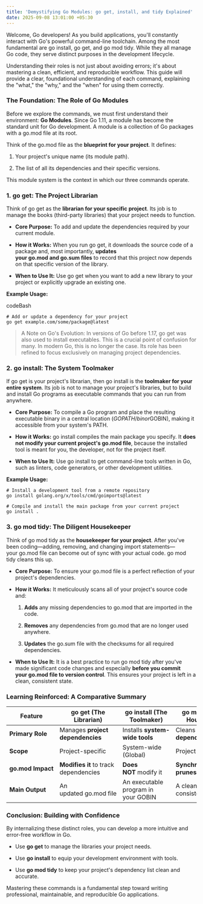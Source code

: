 ```yaml
---
title: 'Demystifying Go Modules: go get, install, and tidy Explained'
date: 2025-09-08 13:01:00 +05:30
---
```


Welcome, Go developers! As you build applications, you'll constantly interact with Go's powerful command-line toolchain. Among the most fundamental are go install, go get, and go mod tidy. While they all manage Go code, they serve distinct purposes in the development lifecycle.

Understanding their roles is not just about avoiding errors; it's about mastering a clean, efficient, and reproducible workflow. This guide will provide a clear, foundational understanding of each command, explaining the "what," the "why," and the "when" for using them correctly.

### The Foundation: The Role of Go Modules

Before we explore the commands, we must first understand their environment: **Go Modules**. Since Go 1.11, a module has become the standard unit for Go development. A module is a collection of Go packages with a go.mod file at its root.

Think of the go.mod file as the **blueprint for your project**. It defines:

1. Your project's unique name (its module path).

2. The list of all its dependencies and their specific versions.

This module system is the context in which our three commands operate.

### 1. go get: The Project Librarian

Think of go get as the **librarian for your specific project**. Its job is to manage the books (third-party libraries) that your project needs to function.

* **Core Purpose:** To add and update the dependencies required by your current module.

* **How it Works:** When you run go get, it downloads the source code of a package and, most importantly, **updates your go.mod and go.sum files** to record that this project now depends on that specific version of the library.

* **When to Use It:** Use go get when you want to add a new library to your project or explicitly upgrade an existing one.

**Example Usage:**

codeBash

    # Add or update a dependency for your project
    go get example.com/some/package@latest

> A Note on Go's Evolution: In versions of Go before 1.17, go get was also used to install executables. This is a crucial point of confusion for many. In modern Go, this is no longer the case. Its role has been refined to focus exclusively on managing project dependencies.

### 2. go install: The System Toolmaker

If go get is your project's librarian, then go install is the **toolmaker for your entire system**. Its job is not to manage your project's libraries, but to build and install Go programs as executable commands that you can run from anywhere.

* **Core Purpose:** To compile a Go program and place the resulting executable binary in a central location ($GOPATH/bin or $GOBIN), making it accessible from your system's PATH.

* **How it Works:** go install compiles the main package you specify. It **does not modify your current project's go.mod file**, because the installed tool is meant for you, the developer, not for the project itself.

* **When to Use It:** Use go install to get command-line tools written in Go, such as linters, code generators, or other development utilities.

**Example Usage:**

    # Install a development tool from a remote repository
    go install golang.org/x/tools/cmd/goimports@latest
    
    # Compile and install the main package from your current project
    go install .

### 3. go mod tidy: The Diligent Housekeeper

Think of go mod tidy as the **housekeeper for your project**. After you've been coding—adding, removing, and changing import statements—your go.mod file can become out of sync with your actual code. go mod tidy cleans this up.

* **Core Purpose:** To ensure your go.mod file is a perfect reflection of your project's dependencies.

* **How it Works:** It meticulously scans all of your project's source code and:

  1. **Adds** any missing dependencies to go.mod that are imported in the code.

  2. **Removes** any dependencies from go.mod that are no longer used anywhere.

  3. **Updates** the go.sum file with the checksums for all required dependencies.

* **When to Use It:** It is a best practice to run go mod tidy after you've made significant code changes and especially **before you commit your go.mod file to version control**. This ensures your project is left in a clean, consistent state.

### Learning Reinforced: A Comparative Summary

| **Feature** | **go get (The Librarian)** | **go install (The Toolmaker)** | **go mod tidy (The Housekeeper)** |
| --- | --- | --- | --- |
| **Primary Role** | Manages **project dependencies** | Installs **system-wide tools** | Cleans up **project dependencies** |
| **Scope** | Project-specific | System-wide (Global) | Project-specific |
| **go.mod Impact** | **Modifies it** to track dependencies | **Does NOT** modify it | **Synchronizes and prunes it** |
| **Main Output** | An updated go.mod file | An executable program in your GOBIN | A clean, consistent go.mod file |

### Conclusion: Building with Confidence

By internalizing these distinct roles, you can develop a more intuitive and error-free workflow in Go.

* Use **go get** to manage the libraries your project needs.

* Use **go install** to equip your development environment with tools.

* Use **go mod tidy** to keep your project's dependency list clean and accurate.

Mastering these commands is a fundamental step toward writing professional, maintainable, and reproducible Go applications.